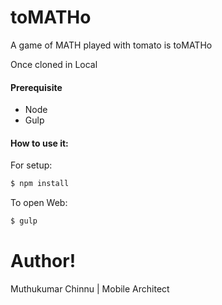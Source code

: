 # toMATHo

A game of MATH played with tomato is toMATHo

Once cloned in Local

#### Prerequisite
* Node
* Gulp


#### How to use it:
For setup:
```sh
$ npm install
```
To open Web:
```sh
$ gulp
```
# Author!
  Muthukumar Chinnu | Mobile Architect
